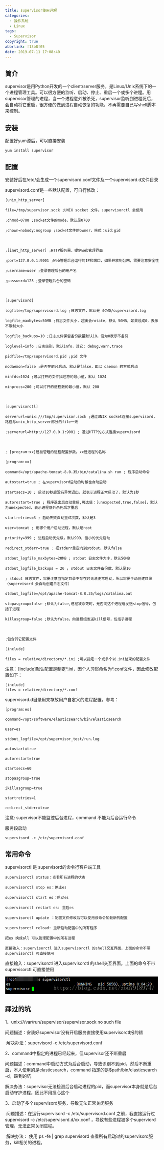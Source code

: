 ```yaml
---
title: supervisor使用详解
categories:
  - 操作系统
  - Linux
tags:
  - Supervisor
copyright: true
abbrlink: f13b8f05
date: 2019-07-11 17:08:40
---
```


## 简介

supervisor是用Python开发的一个client/server服务，是Linux/Unix系统下的一个进程管理工具。可以很方便的监听、启动、停止、重启一个或多个进程。用supervisor管理的进程，当一个进程意外被杀死，supervisor监听到进程死后，会自动将它重启，很方便的做到进程自动恢复的功能，不再需要自己写shell脚本来控制。

<!--more-->



## 安装

配置好yum源后，可以直接安装

```shell
yum install supervisor
```

## 配置

安装好后在/etc/会生成一个supervisord.conf文件及一个supervisord.d文件目录

supervisord.conf是一些默认配置，可自行修改：

```shell
[unix_http_server]

file=/tmp/supervisor.sock ;UNIX socket 文件，supervisorctl 会使用

;chmod=0700 ;socket文件的mode，默认是0700

;chown=nobody:nogroup ;socket文件的owner，格式：uid:gid

 

;[inet_http_server] ;HTTP服务器，提供web管理界面

;port=127.0.0.1:9001 ;Web管理后台运行的IP和端口，如果开放到公网，需要注意安全性

;username=user ;登录管理后台的用户名

;password=123 ;登录管理后台的密码

 

[supervisord]

logfile=/tmp/supervisord.log ;日志文件，默认是 $CWD/supervisord.log

logfile_maxbytes=50MB ;日志文件大小，超出会rotate，默认 50MB，如果设成0，表示不限制大小

logfile_backups=10 ;日志文件保留备份数量默认10，设为0表示不备份

loglevel=info ;日志级别，默认info，其它: debug,warn,trace

pidfile=/tmp/supervisord.pid ;pid 文件

nodaemon=false ;是否在前台启动，默认是false，即以 daemon 的方式启动

minfds=1024 ;可以打开的文件描述符的最小值，默认 1024

minprocs=200 ;可以打开的进程数的最小值，默认 200

 

[supervisorctl]

serverurl=unix:///tmp/supervisor.sock ;通过UNIX socket连接supervisord，路径与unix_http_server部分的file一致

;serverurl=http://127.0.0.1:9001 ; 通过HTTP的方式连接supervisord

 

; [program:xx]是被管理的进程配置参数，xx是进程的名称

[program:xx]

command=/opt/apache-tomcat-8.0.35/bin/catalina.sh run ; 程序启动命令

autostart=true ; 在supervisord启动的时候也自动启动

startsecs=10 ; 启动10秒后没有异常退出，就表示进程正常启动了，默认为1秒

autorestart=true ; 程序退出后自动重启,可选值：[unexpected,true,false]，默认为unexpected，表示进程意外杀死后才重启

startretries=3 ; 启动失败自动重试次数，默认是3

user=tomcat ; 用哪个用户启动进程，默认是root

priority=999 ; 进程启动优先级，默认999，值小的优先启动

redirect_stderr=true ; 把stderr重定向到stdout，默认false

stdout_logfile_maxbytes=20MB ; stdout 日志文件大小，默认50MB

stdout_logfile_backups = 20 ; stdout 日志文件备份数，默认是10

; stdout 日志文件，需要注意当指定目录不存在时无法正常启动，所以需要手动创建目录（supervisord 会自动创建日志文件）

stdout_logfile=/opt/apache-tomcat-8.0.35/logs/catalina.out

stopasgroup=false ;默认为false,进程被杀死时，是否向这个进程组发送stop信号，包括子进程

killasgroup=false ;默认为false，向进程组发送kill信号，包括子进程

 

;包含其它配置文件

[include]

files = relative/directory/*.ini ;可以指定一个或多个以.ini结束的配置文件
```

注意：[include]默认配置是制定*.ini，因个人习惯命名为*.conf文件，因此修改配置如下：

```shell
[include]
files = relative/directory/*.conf
```

supervisord.d目录用来存放用户自定义的进程配置，参考：

```shell
[program:es]

command=/opt/software/elasticsearch/bin/elasticsearch

user=es

stdout_logfile=/opt/supervisor_test/run.log

autostart=true

autorestart=true

startsecs=60

stopasgroup=true

ikillasgroup=true

startretries=1

redirect_stderr=true
```

注意: supervisor不能监控后台进程，command 不能为后台运行命令

服务段启动

```shell
supervisord -c /etc/supervisord.conf 
```



## 常用命令

supervisorctl 是 supervisord的命令行客户端工具

```shell
supervisorctl status：查看所有进程的状态

supervisorctl stop es：停止es

supervisorctl start es：启动es

supervisorctl restart es: 重启es

supervisorctl update ：配置文件修改后可以使用该命令加载新的配置

supervisorctl reload: 重新启动配置中的所有程序

把es 换成all 可以管理配置中的所有进程

直接输入：supervisorctl 进入supervisorctl 的shell交互界面，上面的命令不带supervisorctl 可直接使用
```

直接输入：supervisorctl 进入supervisorctl 的shell交互界面，上面的命令不带supervisorctl 可直接使用

![img](supervisor使用详解/1.png)

## 踩过的坑

1、unix:///var/run/supervisor/supervisor.sock no such file

​     问题描述：安装好supervisor没有开启服务直接使用supervisorctl报的错

​     解决办法：supervisord -c /etc/supervisord.conf 



2、command中指定的进程已经起来，但supervisor还不断重启

​     问题描述：command中启动方式为后台启动，导致识别不到pid，然后不断重启，本人使用的是elasticsearch，command                        指定的是$path/bin/elasticsearch -d，踩到的坑

​     解决办法：supervisor无法检测后台启动进程的pid，而supervisor本身就是后台启动守护进程，因此不用担心这个



3、启动了多个supervisord服务，导致无法正常关闭服务

​    问题描述：在运行supervisord -c /etc/supervisord.conf 之前，我直接运行过supervisord -c /etc/supervisord.d/xx.conf                         ，导致有些进程被多个superviord管理，无法正常关闭进程。

​    解决办法： 使用 ps -fe | grep supervisord 查看所有启动过的supervisord服务，kill相关的进程。